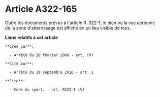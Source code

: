 # Article A322-165

Outre les documents prévus à l'article R. 322-1, le plan ou la vue aérienne de la zone d'atterrissage est affiché en un lieu
visible de tous.

**Liens relatifs à cet article**

	**Créé par**:

	  - Arrêté du 28 février 2008 - art. (V)

	**Cité par**:

	  - Arrêté du 19 septembre 2016 - art. 1

	**Cite**:

	  - Code du sport. - art. R322-1 (V)
